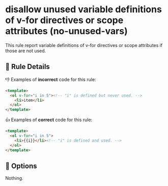 # disallow unused variable definitions of v-for directives or scope attributes (no-unused-vars)

This rule report variable definitions of v-for directives or scope attributes if those are not used.

## :book: Rule Details

:-1: Examples of **incorrect** code for this rule:

```html
<template>
  <ol v-for="i in 5"><!-- "i" is defined but never used. -->
    <li>item</li>
  </ol>
</template>
```

:+1: Examples of **correct** code for this rule:

```html
<template>
  <ol v-for="i in 5">
    <li>{{i}}</li><!-- "i" is defined and used. -->
  </ol>
</template>
```

## :wrench: Options

Nothing.
